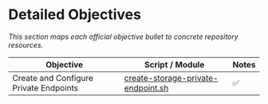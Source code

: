 # Detailed Objectives

_This section maps each official objective bullet to concrete repository resources._

| Objective | Script / Module | Notes |
|-----------|-----------------|-------|
| Create and Configure Private Endpoints | [create-storage-private-endpoint.sh](../../scripts/02-networking/create-storage-private-endpoint.sh) | ✅ |
